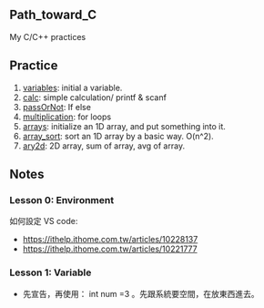 ## Path_toward_C
My C/C++ practices


## Practice
1. [variables](variables.c): initial a variable.
2. [calc](calc.cpp): simple calculation/ printf & scanf
3. [passOrNot](passOrNot.cpp): If else
4. [multiplication](multiplication.cpp): for loops
5. [arrays](arrays.cpp): initialize an 1D array, and put something into it.
6. [array_sort](array_sort.cpp): sort an 1D array by a basic way. O(n^2).
7. [ary2d](ary2d.cpp): 2D array, sum of array, avg of array.

## Notes

### Lesson 0: Environment
如何設定 VS code:
* https://ithelp.ithome.com.tw/articles/10228137 
* https://ithelp.ithome.com.tw/articles/10221777 


### Lesson 1: Variable
* 先宣告，再使用： int num =3 。先跟系統要空間，在放東西進去。


